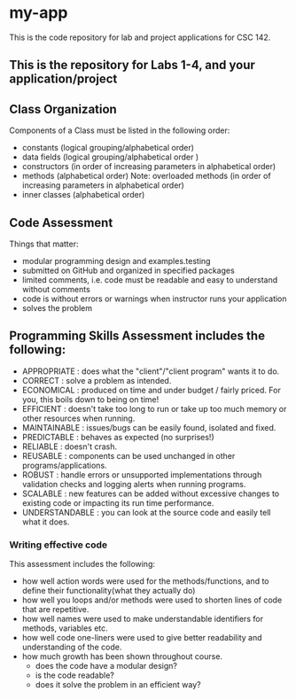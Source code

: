 # my-app
This is the code repository for lab and project applications for CSC 142.

## This is the repository for Labs 1-4, and your application/project

## Class Organization
Components of a Class must be listed in the following order:
* constants (logical grouping/alphabetical order)
* data fields (logical grouping/alphabetical order )
* constructors (in order of increasing parameters in alphabetical order)
* methods (alphabetical order) Note: overloaded methods (in order of increasing parameters in alphabetical order)
* inner classes (alphabetical order)


## Code Assessment
Things that matter:
* modular programming design and examples.testing
* submitted on GitHub and organized in specified packages
* limited comments, i.e. code must be readable and easy to understand without comments
* code is without errors or warnings when instructor runs your application
* solves the problem


## Programming Skills Assessment includes the following:
* APPROPRIATE    : does what the "client"/"client program" wants it to do.
* CORRECT        : solve a problem as intended.
* ECONOMICAL     : produced on time and under budget / fairly priced. For you, this boils down to being on time!
* EFFICIENT      : doesn't take too long to run or take up too much memory or other resources when running.
* MAINTAINABLE   : issues/bugs can be easily found, isolated and fixed.
* PREDICTABLE    : behaves as expected (no surprises!)
* RELIABLE       : doesn't crash.
* REUSABLE       : components can be used unchanged in other programs/applications.
* ROBUST         : handle errors or unsupported implementations through validation checks and logging alerts when running programs.
* SCALABLE       : new features can be added without excessive changes to existing code or impacting its run time performance.
* UNDERSTANDABLE : you can look at the source code and easily tell what it does.


### Writing effective code 
This assessment includes the following:
* how well action words were used for the methods/functions, and to define their functionality(what they actually do)
* how well you loops and/or methods were used to shorten lines of code that are repetitive.
* how well names were used to make understandable identifiers for methods, variables etc.
* how well code one-liners were used to give better readability and understanding of the code.
* how much growth has been shown throughout course.
  * does the code have a modular design?
  * is the code readable?
  * does it solve the problem in an efficient way?

  
